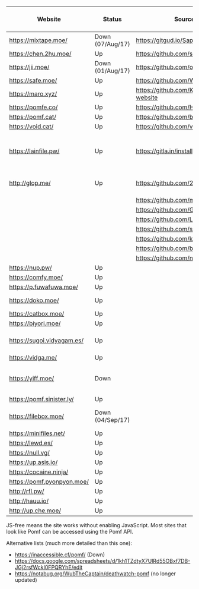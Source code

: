 | Website                    | Status           | Source code                                   | Size limit (MiB) | Notes                                       
|----------------------------|------------------|-----------------------------------------------|-----------------:|---------------------------------------------
| https://mixtape.moe/       | Down (07/Aug/17) | https://gitgud.io/Sapphire/mixtape.moe        |              100 | Pastebin, voice                             
| https://chen.2hu.moe/      | Up               | https://github.com/silentdragonz/chen         |               50 |                                             
| https://jii.moe/           | Down (01/Aug/17) | https://github.com/oohnoitz/jii               |              150 | JS-free                                     
| https://safe.moe/          | Up               | https://github.com/WeebDev/loli-safe          |              200 | Pastebin                                    
| https://maro.xyz/          | Up               | https://github.com/Kiniamaro/maro.xyz-website |               50 |                                             
| https://pomfe.co/          | Up               | https://github.com/H3X-Dev/pomfe.co           |              100 |                                             
| https://pomf.cat/          | Up               | https://github.com/banksymate/Pomf            |               75 |                                             
| https://void.cat/          | Up               | https://github.com/v0l/void.cat               |             2048 |                                             
| https://lainfile.pw/       | Up               | https://gitla.in/installgen2/flup             |                8 | Public uploads, JS-free, original filenames 
| http://glop.me/            | Up               | https://github.com/2yrs/Pomf                  |               10 | Uses [IPFS][0], pastebin                    
|                            |                  | https://github.com/maxpowa/npomf              |                  |                                           
|                            |                  | https://github.com/Guad/fuwa                  |                  | JS-free                                     
|                            |                  | https://github.com/Luminarys/Eientei          |                  |                                             
|                            |                  | https://github.com/sora-chan/wakaba           |                  | JS-free                                     
|                            |                  | https://github.com/kimoi/madokami.com         |                  |                                             
|                            |                  | https://github.com/bohrmeista/1338            |                  |                                             
|                            |                  | https://github.com/nya/cpomf                  |                  |                                             
| https://nup.pw/            | Up               |                                               |              150 | JS-free                                     
| https://comfy.moe/         | Up               |                                               |              512 |                                             
| https://p.fuwafuwa.moe/    | Up               |                                               |               50 | JS-free                                     
| https://doko.moe/          | Up               |                                               |             2048 | Rude, JS-free                               
| https://catbox.moe/        | Up               |                                               |              200 | JS-free                                     
| https://biyori.moe/        | Up               |                                               |              100 |                                             
| https://sugoi.vidyagam.es/ | Up               |                                               |              100 | Nice colors, pastebin                       
| https://vidga.me/          | Up               |                                               |              100 | JS-free                                     
| https://yiff.moe/          | Down             |                                               |              512 | Nice colors, metadata stripping             
| https://pomf.sinister.ly/  | Up               |                                               |              100 |                                             
| https://filebox.moe/       | Down (04/Sep/17) |                                               |             3000 | Nice colors, JS-free                        
| https://minifiles.net/     | Up               |                                               |              100 |                                             
| https://lewd.es/           | Up               |                                               |              500 | JS-free                                     
| https://null.vg/           | Up               |                                               |              128 |                                             
| https://up.asis.io/        | Up               |                                               |              100 |                                             
| https://cocaine.ninja/     | Up               |                                               |               32 | JS-free                                     
| https://pomf.pyonpyon.moe/ | Up               |                                               |               50 |                                             
| http://rfl.pw/             | Up               |                                               |              250 |                                             
| http://hauu.io/            | Up               |                                               |              128 | JS-free                                     
| http://up.che.moe/         | Up               |                                               |               50 |                                             

JS-free means the site works without enabling JavaScript. Most sites that look like Pomf can be accessed
using the Pomf API.

Alternative lists (much more detailed than this one):
 - https://inaccessible.cf/pomf/ (Down)
 - https://docs.google.com/spreadsheets/d/1kh1TZdtyX7UlRd55OBxf7DB-JGj2rsfWckI0FPQRYhE/edit
 - https://notabug.org/WubTheCaptain/deathwatch-pomf (no longer updated)

[0]: http://ipfs.io/
